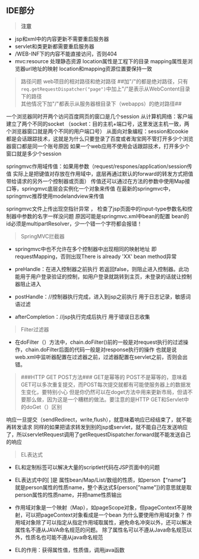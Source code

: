 ## IDE部分

>**注意**
 
- jsp和xml中的内容更新不需要重启服务器
- servlet和类更新都需要重启服务器
- /WEB-INF下的内容不能直接访问，否则404
- mvc:resource 处理静态资源 location属性是工程下的目录  mapping属性是浏览器url地址的映射
location和mapping资源位置要保持一致

> 路径问题 web项目的相对路径和绝对路径
> ##加"/"的都是绝对路径，只有`req.getRequestDispatcher("page")`中加上"/"是表示从WebContent目录下的路径<br>其他情况下加"/"都表示从服务器根目录下（webapps）的绝对路径##

一个浏览器同时开两个访问百度网页的窗口是几个session
从计算机网络：客户端建立了两个不同的socket  （socket：目的主机+端口号，这里发送主机一致，两个浏览器窗口就是两个不同的用户端口号）
从面向对象编程：session和cookie都是会话跟踪技术，这就是为什么只要登录了百度或者淘宝网不管打开多少个浏览器窗口都是同一个账号原因
如果一个web应用不使用会话跟踪技术，打开多少个窗口就是多少个session


springmvc作用域传值：如果用参数（request/respones/application/session传值  实际上是把键值对存放在作用域中，底层再通过默认的forward的转发方式把值带给请求的另外一个控制器或页面）   传值还可以通过在方法的参数中使用Map接口等，springmvc底层会实例化一个对象来传值
在最新的springmvc中，springmvc推荐使用modelandview来传值



springmvc文件上传出现空指针异常 ， 检查了jsp页面中的input-type参数名和控制器中参数的名字一样没问题
原因可能是springmvc.xml中bean的配置   bean的id必须是multipartResolver，少一个错一个字符都会报错！


> SpringMVC拦截器

- springmvc中也不允许在多个控制器中出现相同的映射地址 即requestMapping，否则出现There is already 'XX' bean method异常

- preHandle：在进入控制器之前执行  若返回false，则阻止进入控制器。此功能用于用户登录验证的控制，如用户登录就跳转到主页，未登录的话就让控制器阻止进入
- postHandle：//控制器执行完成，进入到jsp之前执行   	用于日志记录，敏感词语过滤

- afterCompletion：//jsp执行完成后执行  用于错误日志收集

> Filter过滤器

- 在doFilter（）方法中，chain.doFilter()前的一般是对request执行的过滤操作，chain.doFilter后面的代码一般是对response执行的操作
也就是说web.xml中监听器配置在过滤器之前，过滤器配置在servlet之前，否则会出错。

> ###HTTP GET  POST方法###
GET是幂等的 POST不是幂等的，意味着GET可以多次重复提交，而POST每次提交就都有可能使服务器上的数据发生变化，要特别小心
但是你仍然可以在doget方法中用来更新市局，但请不要那么做，因为这是一个糟糕的做法。要注意的是HTTP GET和Servlet中的doGet（）区别

响应一旦提交（sendRedirect，write,flush），就意味着响应已经结束了，就不能再转发请求
同样的如果把请求转发到别的jsp或servlet，就不能自己在发送响应了，所以servletRequest调用了getRequestDispatcher.forward就不能发送自己的响应

> EL表达式  

- EL和定制标签可以解决大量的scriptlet代码在JSP页面中的问题

- EL表达式中的[ ]是 属性bean/Map/List/数组的性质，如person【“name”】就是person属性的性质name，整个表达式${person["name"]}的意思就是取person属性的性质name，并把name性质输出

- 作用域对象是一个映射（Map），如pageScope对象，但pageContext不是映射，可以把pageContext对象看成是一个bean
为什么要使用作用域对象？ 作用域对象除了可以指定从指定作用域取属性，避免命名冲突以外，还可以解决属性名不遵从JAVA命名规范的问题。
除了属性名可以不遵从Java命名规范以外，性质名也可能不遵从java命名规范

- EL的作用：获得属性值，性质值，调用java函数


